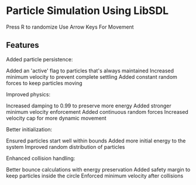 # Particle Simulation Using LibSDL 

Press R to randomize
Use Arrow Keys For Movement

Features
--------

Added particle persistence:

Added an 'active' flag to particles that's always maintained
Increased minimum velocity to prevent complete settling
Added constant random forces to keep particles moving


Improved physics:

Increased damping to 0.99 to preserve more energy
Added stronger minimum velocity enforcement
Added continuous random forces
Increased velocity cap for more dynamic movement


Better initialization:

Ensured particles start well within bounds
Added more initial energy to the system
Improved random distribution of particles


Enhanced collision handling:

Better bounce calculations with energy preservation
Added safety margin to keep particles inside the circle
Enforced minimum velocity after collisions
